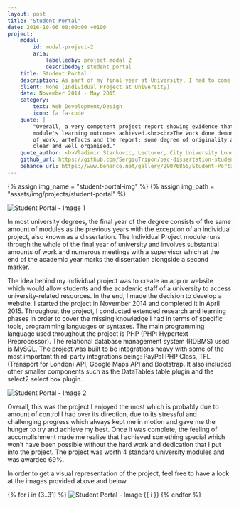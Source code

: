 ```yaml
---
layout: post
title: "Student Portal"
date: 2016-10-06 00:00:00 +0100
project:
    modal:
        id: modal-project-2
        aria:
            labelledby: project modal 2
            describedby: student portal
    title: Student Portal
    description: As part of my final year at University, I had to come up with a design and build project which would be my Individual Project (also known as dissertation). I decide to create "Student Portal", a web application which allows student and the academic staff of a university to access university-related resource.
    client: None (Individual Project at University)
    date: November 2014 - May 2015
    category:
        text: Web Development/Design
        icon: fa fa-code
    quote: |
        "Overall, a very competent project report showing evidence that the requirements above have been met and the
        module's learning outcomes achieved.<br><br>The work done demonstrates clarity of thought; good organisation
        of work, artefacts and the report; some degree of originality and depth of knowledge. The project report is
        clear and well organised."
    quote_author: <b>Vladimir Stankovic, Lecturer, City University London</b>
    github_url: https://github.com/SergiuTripon/bsc-dissertation-student-portal
    behance_url: https://www.behance.net/gallery/29076855/Student-Portal
---
```


{% assign img_name = "student-portal-img" %}
{% assign img_path = "assets/img/projects/student-portal" %}

<img data-src="{{ site.baseurl }}{{ img_path }}/{{ img_name }}-1.png" alt="Student Portal - Image 1" class="img-centered img-fluid modal-lazy"/>

In most university degrees, the final year of the degree consists of the same amount of modules as the previous years
with the exception of an individual project, also known as a dissertation. The Individual Project module runs through
the whole of the final year of university and involves substantial amounts of work and numerous meetings with a supervisor
which at the end of the academic year marks the dissertation alongside a second marker.

The idea behind my individual project was to create an app or website which would allow students and the academic staff
of a university to access university-related resources. In the end, I made the decision to develop a website. I started
the project in November 2014 and completed it in April 2015. Throughout the project, I conducted extended research and
learning phases in order to cover the missing knowledge I had in terms of specific tools, programming languages or
syntaxes. The main programming language used throughout the project is PHP (PHP: Hypertext Preprocessor). The relational
database management system (RDBMS) used is MySQL. The project was built to be integrations heavy with some of the most
important third-party integrations being: PayPal PHP Class, TFL (Transport for London) API, Google Maps API and
Bootstrap. It also included other smaller components such as the DataTables table plugin and the select2 select box
plugin.

<img data-src="{{ site.baseurl }}{{ img_path }}/{{ img_name }}-2.png" alt="Student Portal - Image 2" class="img-centered img-fluid modal-lazy"/>

Overall, this was the project I enjoyed the most which is probably due to amount of control I had over its direction,
due to its stressful and challenging progress which always kept me in motion and gave me the hunger to try and achieve
my best. Once it was complete, the feeling of accomplishment made me realise that I achieved something special which
won’t have been possible without the hard work and dedication that I put into the project. The project was worth 4
standard university modules and was awarded 69%.

In order to get a visual representation of the project, feel free to have a look at the images provided above and below.

{% for i in (3..31) %}
<img data-src="{{ site.baseurl }}{{ img_path }}/{{ img_name }}-{{ i }}.png" alt="Student Portal - Image {{ i }}" class="img-centered img-fluid modal-lazy"/>
{% endfor %}